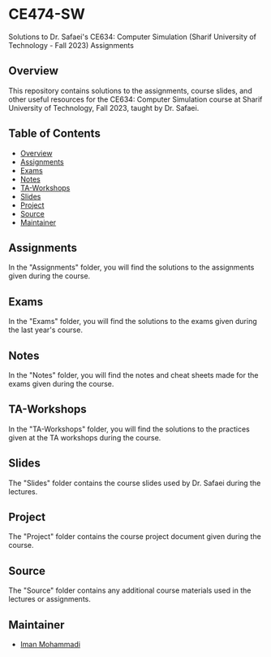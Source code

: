 # CE474-SW
Solutions to Dr. Safaei's CE634: Computer Simulation (Sharif University of Technology - Fall 2023) Assignments

## Overview

This repository contains solutions to the assignments, course slides, and other useful resources for the CE634: Computer Simulation course at Sharif University of Technology, Fall 2023, taught by Dr. Safaei.

## Table of Contents

- [Overview](#overview)
- [Assignments](#assignments)
- [Exams](#exams)
- [Notes](#notes)
- [TA-Workshops](#ta-workshops)
- [Slides](#slides)
- [Project](#project)
- [Source](#source)
- [Maintainer](#Maintainer)

## Assignments

In the "Assignments" folder, you will find the solutions to the assignments given during the course.

## Exams

In the "Exams" folder, you will find the solutions to the exams given during the last year's course.

## Notes

In the "Notes" folder, you will find the notes and cheat sheets made for the exams given during the course.

## TA-Workshops

In the "TA-Workshops" folder, you will find the solutions to the practices given at the TA workshops during the course.

## Slides

The "Slides" folder contains the course slides used by Dr. Safaei during the lectures.

## Project

The "Project" folder contains the course project document given during the course.

## Source

The "Source" folder contains any additional course materials used in the lectures or assignments.

## Maintainer

- [Iman Mohammadi](https://github.com/Imanm02)